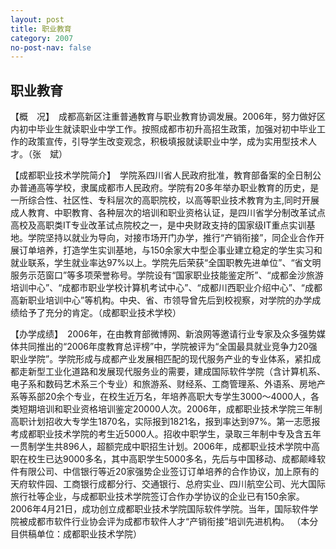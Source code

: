 ```yaml
---
layout: post
title: 职业教育
category: 2007
no-post-nav: false
---
```


## 职业教育

【概　况】　成都高新区注重普通教育与职业教育协调发展。2006年，努力做好区内初中毕业生就读职业中学工作。按照成都市初升高招生政策，加强对初中毕业工作的政策宣传，引导学生改变观念，积极填报就读职业中学，成为实用型技术人才。（张　斌）

【成都职业技术学院简介】　学院系四川省人民政府批准，教育部备案的全日制公办普通高等学校，隶属成都市人民政府。学院有20多年举办职业教育的历史，是一所综合性、社区性、专科层次的高职院校，以高等职业技术教育为主,同时开展成人教育、中职教育、各种层次的培训和职业资格认证，是四川省学分制改革试点高校及高职类IT专业改革试点院校之一，是中央财政支持的国家级IT重点实训基地。学院坚持以就业为导向，对接市场开门办学，推行“产销衔接”，同企业合作开展订单培养，打造学生实训基地，与150余家大中型企事业建立稳定的学生实习和就业联系，学生就业率达97%以上。学院先后荣获“全国职教先进单位”、“省文明服务示范窗口”等多项荣誉称号。学院设有“国家职业技能鉴定所”、“成都金沙旅游培训中心”、“成都市职业学校计算机考试中心”、“成都川西职业介绍中心”、“成都高新职业培训中心”等机构。中央、省、市领导曾先后到校视察，对学院的办学成绩给予了充分的肯定。（成都职业技术学校）

【办学成绩】　2006年，在由教育部微博网、新浪网等邀请行业专家及众多强势媒体共同推出的“2006年度教育总评榜”中，学院被评为“全国最具就业竞争力20强职业学院”。学院形成与成都产业发展相匹配的现代服务产业的专业体系，紧扣成都走新型工业化道路和发展现代服务业的需要，建成国际软件学院（含计算机系、电子系和数码艺术系三个专业）和旅游系、财经系、工商管理系、外语系、房地产系等系部20余个专业，在校生近万名，年培养高职大专学生3000～4000人，各类短期培训和职业资格培训鉴定20000人次。2006年，成都职业技术学院三年制高职计划招收大专学生1870名，实际报到1821名，报到率达到97%。第一志愿报考成都职业技术学院的考生近5000人。招收中职学生，录取三年制中专及含五年一贯制学生共896人，超额完成中职招生计划。2006年，成都职业技术学院中高职在校生已达9000多名，其中高职学生5000多名，先后与中国移动、成都颠峰软件有限公司、中信银行等近20家强势企业签订订单培养的合作协议，加上原有的天府软件园、工商银行成都分行、交通银行、总府实业、四川航空公司、光大国际旅行社等企业，与成都职业技术学院签订合作办学协议的企业已有150余家。2006年4月21日，成功创立成都职业技术学院国际软件学院。当年，国际软件学院被成都市软件行业协会评为成都市软件人才“产销衔接”培训先进机构。
（本分目供稿单位：成都职业技术学院）
